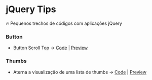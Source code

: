# jQuery Tips
:fire: Pequenos trechos de códigos com aplicações jQuery

### Button
- Button Scroll Top -> [Code](https://github.com/theandersonn/jquery-tips/blob/master/tips/button-scroll-top.html) | [Preview](http://htmlpreview.github.io/?https://raw.githubusercontent.com/theandersonn/jquery-tips/master/tips/button-scroll-top.html) 

### Thumbs
- Aterna a visualização de uma lista de thumbs -> [Code](https://github.com/theandersonn/jquery-tips/blob/master/tips/hide-show-thumb-list.html) | [Preview](http://htmlpreview.github.io/?https://raw.githubusercontent.com/theandersonn/jquery-tips/master/tips/hide-show-thumb-list.html)